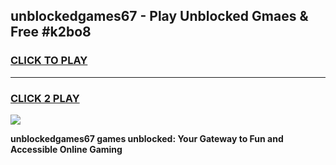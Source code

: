 
## unblockedgames67 - Play Unblocked Gmaes & Free #k2bo8
<h3>
<a href="https://news.freeplayer.one?title=unblockedgames67&ref=24F">CLICK TO PLAY</a></h3>
<hr>

<h3>
<a href="https://news.freeplayer.one?title=unblockedgames67&ref=24F">CLICK 2 PLAY</a>
  
</h3>

<a href="https://news.freeplayer.one?title=unblockedgames67&ref=24F/"><img src="https://clearcache.store/games.png"></a>


**unblockedgames67 games unblocked: Your Gateway to Fun and Accessible Online Gaming**
